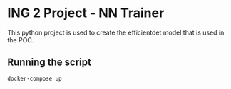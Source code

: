 # ING 2 Project - NN Trainer

This python project is used to create the efficientdet model that is used in the POC.

## Running the script

```terminal
docker-compose up
```
